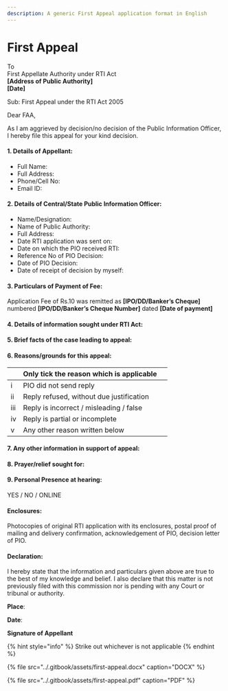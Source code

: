 ```yaml
---
description: A generic First Appeal application format in English
---
```


# First Appeal

To  
First Appellate Authority under RTI Act  
**\[Address of Public Authority\]**  
**\[Date\]**

Sub: First Appeal under the RTI Act 2005

Dear FAA,

As I am aggrieved by decision/no decision of the Public Information Officer, I hereby file this appeal for your kind decision.



#### 1. Details of Appellant:

* Full Name:  
* Full Address:  
* Phone/Cell No:  
* Email ID:  



#### 2. Details of Central/State Public Information Officer:

* Name/Designation:  
* Name of Public Authority: 
* Full Address:  
* Date RTI application was sent on:  
* Date on which the PIO received RTI:  
* Reference No of PIO Decision:  
* Date of PIO Decision:  
* Date of receipt of decision by myself:  



#### 3. Particulars of Payment of Fee:               

Application Fee of Rs.10 was remitted as **\[IPO/DD/Banker’s Cheque\]** numbered **\[IPO/DD/Banker’s Cheque Number\]** dated **\[Date of payment\]**  




#### 4. Details of information sought under RTI Act: 

  




#### 5. Brief facts of the case leading to appeal:

#### 

####  

#### 6. Reasons/grounds for this appeal:

|  | Only tick the reason which is applicable |  |
| :--- | :--- | :--- |
| i | PIO did not send reply |  |
| ii | Reply refused, without due justification |  |
| iii | Reply is incorrect / misleading / false |  |
| iv | Reply is partial or incomplete  |  |
| v | Any other reason written below |  |



  


#### 7. Any other information in support of appeal:



  


#### 8. Prayer/relief sought for:



  


#### 9. Personal Presence at hearing:

YES / NO / ONLINE



#### Enclosures:

Photocopies of original RTI application with its enclosures, postal proof of mailing and delivery confirmation, acknowledgement of PIO, decision letter of PIO.



#### Declaration:

I hereby state that the information and particulars given above are true to the best of my knowledge and belief. I also declare that this matter is not previously filed with this commission nor is pending with any Court or tribunal or authority.



**Place**: 

**Date**: 



**Signature of Appellant**  


{% hint style="info" %}
Strike out whichever is not applicable
{% endhint %}

{% file src="../.gitbook/assets/first-appeal.docx" caption="DOCX" %}

{% file src="../.gitbook/assets/first-appeal.pdf" caption="PDF" %}

